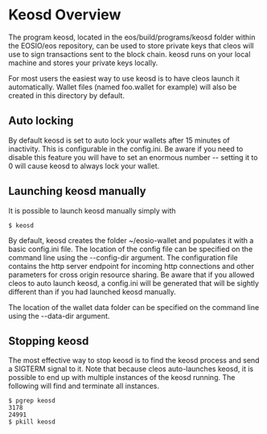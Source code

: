 # Keosd Overview

The program keosd, located in the eos/build/programs/keosd folder within the EOSIO/eos repository, can be used to store private keys that cleos will use to sign transactions sent to the block chain. keosd runs on your local machine and stores your private keys locally.

For most users the easiest way to use keosd is to have cleos launch it automatically. Wallet files (named foo.wallet for example) will also be created in this directory by default.

## Auto locking
By default keosd is set to auto lock your wallets after 15 minutes of inactivity. This is configurable in the config.ini. Be aware if you need to disable this feature you will have to set an enormous number -- setting it to 0 will cause keosd to always lock your wallet.

## Launching keosd manually
It is possible to launch keosd manually simply with

```
$ keosd
```
By default, keosd creates the folder ~/eosio-wallet and populates it with a basic config.ini file. The location of the config file can be specified on the command line using the --config-dir argument. The configuration file contains the http server endpoint for incoming http connections and other parameters for cross origin resource sharing. Be aware that if you allowed cleos to auto launch keosd, a config.ini will be generated that will be sightly different than if you had launched keosd manually.

The location of the wallet data folder can be specified on the command line using the --data-dir argument.

## Stopping keosd
The most effective way to stop keosd is to find the keosd process and send a SIGTERM signal to it. Note that because cleos auto-launches keosd, it is possible to end up with multiple instances of the keosd running. The following will find and terminate all instances.
```
$ pgrep keosd
3178
24991
$ pkill keosd
```
